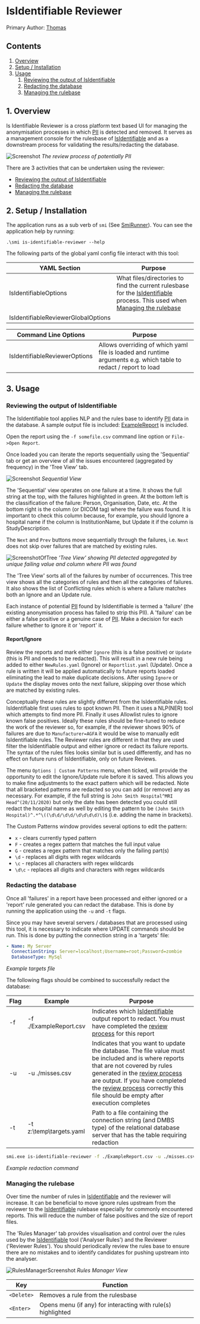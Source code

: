 ﻿# IsIdentifiable Reviewer

Primary Author: [Thomas](https://github.com/tznind)

## Contents
 1. [Overview](#1-overview)
 2. [Setup / Installation](#2-setup--installation)
 3. [Usage](#3-usage)
    1. [Reviewing the output of IsIdentifiable]
    2. [Redacting the database]
    3. [Managing the rulebase]

## 1. Overview

Is Identifiable Reviewer is a cross platform text based UI for managing the anonymisation processes in which [PII] is detected and removed.  It serves as a management console for the
rulesbase of [IsIdentifiable] and as a downstream process for validating the results/redacting the database.

![Screenshot](./images/Role.png)
_The review process of potentially PII_

There are 3 activities that can be undertaken using the reviewer:

- [Reviewing the output of IsIdentifiable]
- [Redacting the database]
- [Managing the rulebase]

## 2. Setup / Installation

The application runs as a sub verb of `smi` (See [SmiRunner]). You can see the application help by running:

```
.\smi is-identifiable-reviewer --help
```

The following parts of the global yaml config file interact with this tool:

| YAML Section  | Purpose |
| ------------- | ------------- |
| IsIdentifiableOptions | What files/directories to find the current rulesbase for the [IsIdentifiable] process.  This used when [Managing the rulebase] |
| IsIdentifiableReviewerGlobalOptions |  |

| Command Line Options | Purpose |
| ------------- | ------------- |
|IsIdentifiableReviewerOptions | Allows overriding of which yaml file is loaded and runtime arguments e.g. which table to redact / report to load|

## 3. Usage

### Reviewing the output of IsIdentifiable

The IsIdentifiable tool applies NLP and the rules base to identify [PII] data in the database.  A sample output file is included: [ExampleReport](./ExampleReport.csv) is included.

Open the report using the `-f somefile.csv` command line option or `File->Open Report`.

Once loaded you can iterate the reports sequentially using the 'Sequential' tab or get an overview of all the issues encountered (aggregated by frequency) in the 'Tree View' tab.

![Screenshot](./images/Screenshot1.png)
_Sequential View_

The 'Sequential' view operates on one failure at a time. It shows the full string at the top, with the failures highlighted in green. At the bottom left is the classification of the failure: Person, Organisation, Date, etc. At the bottom right is the column (or DICOM tag) where the failure was found. It is important to check this column because, for example, you should Ignore a hospital name if the column is InstitutionName, but Update it if the column is StudyDescription.

The `Next` and `Prev` buttons move sequentially through the failures, i.e. `Next` does not skip over failures that are matched by existing rules.

![ScreenshotOfTree](./images/tree.png)
_'Tree View' showing PII detected aggregated by unique failing value and column where PII was found_

The 'Tree View' sorts all of the failures by number of occurrences. This tree view shows all the categories of rules and then all the categories of failures. It also shows the list of Conflicting rules which is where a failure matches both an Ignore and an Update rule.

Each instance of potential [PII] found by IsIdentifiable is termed a 'failure' (the existing anonymisation process has failed to strip this PII).  A 'failure' can be either a false positive or a genuine case of [PII].  Make a decision for each failure whether to ignore it or 'report' it.

#### Report/Ignore

Review the reports and mark either `Ignore` (this is a false positive) or `Update` (this is PII and needs to be redacted).  This will result in a new rule being added to either `NewRules.yaml` (Ignore) or `Reportlist.yaml` (Update).  Once  a rule is written it will be applied automatically to future reports loaded eliminating the lead to make duplicate decisions. After using `Ignore` or `Update` the display moves onto the next failure, skipping over those which are matched by existing rules.

Conceptually these rules are slightly different from the IsIdentifiable rules. IsIdentifiable first uses rules to spot known PII. Then it uses a NLP(NER) tool which attempts to find more PII. Finally it uses Allowlist rules to ignore known false positives. Ideally these rules should be fine-tuned to reduce the work of the reviewer so, for example, if the reviewer shows 90% of failures are due to `Manufacturer=AGFA` it would be wise to manually edit IsIdentifiable rules. The Reviewer rules are different in that they are used filter the IsIdentifiable output and either ignore or redact its failure reports. The syntax of the rules files looks similar but is used differently, and has no effect on future runs of IsIdentifiable, only on future Reviews.

The menu `Options | Custom Patterns` menu, when ticked, will provide the opportunity to edit the Ignore/Update rule before it is saved. This allows you to make fine adjustments to the exact pattern which will be redacted. Note that all bracketed patterns are redacted so you can add (or remove) any as necessary. For example, if the full string is `John Smith Hospital^MRI Head^(20/11/2020)` but only the date has been detected you could still redact the hospital name as well by editing the pattern to be `(John Smith Hospital)^.*^\((\d\d/\d\d/\d\d\d\d)\)$` (i.e. adding the name in brackets).

The Custom Patterns window provides several options to edit the pattern:

* `x` - clears currently typed pattern
* `F` - creates a regex pattern that matches the full input value
* `G` - creates a regex pattern that matches only the failing part(s)
* `\d` - replaces all digits with regex wildcards
* `\c` - replaces all characters with regex wildcards
* `\d\c` - replaces all digits and characters with regex wildcards

### Redacting the database

Once all 'failures' in a report have been processed and either ignored or a 'report' rule generated you can redact the database.  This is done by running the application using the `-u` and `-t` flags.

Since you may have several servers / databases that are processed using this tool, it is necessary to indicate where UPDATE commands should be run.  This is done by putting the connection string in a 'targets' file:

```yaml
- Name: My Server
  ConnectionString: Server=localhost;Username=root;Password=zombie
  DatabaseType: MySql
```
_Example targets file_

The following flags should be combined to successfully redact the database:


| Flag | Example | Purpose |
| ------------- | ------------- |------------- |
| -f | -f ./ExampleReport.csv | Indicates which [IsIdentifiable] output report to redact.  You must have completed the [review process] for this report|
| -u | -u ./misses.csv  | Indicates that you want to update the database.  The file value must be included and is where reports that are not covered by rules generated in the [review process] are output.  If you have completed the [review process] correctly this file should be empty after execution completes |
| -t | -t z:\temp\targets.yaml | Path to a file containing the connection string (and DMBS type) of the relational database server that has the table requiring redaction|

```bash
smi.exe is-identifiable-reviewer -f ./ExampleReport.csv -u ./misses.csv -t z:\temp\targets.yaml
```
_Example redaction command_

### Managing the rulebase

Over time the number of rules in [IsIdentifiable] and the reviewer will increase.  It can be beneficial to move ignore rules upstream from the reviewer to the [IsIdentifiable] rulebase especially for commonly encountered reports.  This will reduce the number of false positives and the size of report files.

The 'Rules Manager' tab provides visualisation and control over the rules used by the [IsIdentifiable] tool ('Analyser Rules') and the Reviewer ('Reviewer Rules').  You should periodically review the rules base to ensure there are no mistakes and to identify candidates for pushing upstream into the analyser.

![RulesManagerScreenshot](./images/rulesmanager.png)
_Rules Manager View_
 
| Key | Function |
| ------------- | ------------- |
| `<Delete>` | Removes a rule from the rulesbase |
| `<Enter>` | Opens menu (if any) for interacting with rule(s) highlighted |

[IsIdentifiable]: ../../microservices/IsIdentifiable/README.md
[PII]: https://en.wikipedia.org/wiki/Personal_data
[SmiRunner]: ../Applications.SmiRunner/
[Managing the rulebase]: #managing-the-rulebase
[review process]: #reviewing-the-output-of-IsIdentifiable
[Reviewing the output of IsIdentifiable]: #reviewing-the-output-of-isidentifiable
[Redacting the database]: #redacting-the-database
